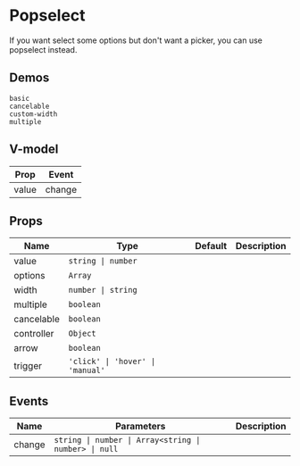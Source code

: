 # Popselect

If you want select some options but don't want a picker, you can use popselect instead.

## Demos
```demo
basic
cancelable
custom-width
multiple
```

## V-model
|Prop|Event|
|-|-|
|value|change|

## Props

|Name|Type|Default|Description|
|-|-|-|-|
|value|`string \| number`|||
|options|`Array`|||
|width|`number \| string`|||
|multiple|`boolean`|||
|cancelable|`boolean`|||
|controller|`Object`|||
|arrow|`boolean`|||
|trigger|`'click' \| 'hover' \| 'manual'`|||

## Events
|Name|Parameters|Description|
|-|-|-|
|change|`string \| number \| Array<string \| number> \| null`||